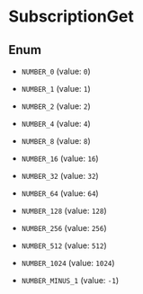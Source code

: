 

# SubscriptionGet

## Enum


* `NUMBER_0` (value: `0`)

* `NUMBER_1` (value: `1`)

* `NUMBER_2` (value: `2`)

* `NUMBER_4` (value: `4`)

* `NUMBER_8` (value: `8`)

* `NUMBER_16` (value: `16`)

* `NUMBER_32` (value: `32`)

* `NUMBER_64` (value: `64`)

* `NUMBER_128` (value: `128`)

* `NUMBER_256` (value: `256`)

* `NUMBER_512` (value: `512`)

* `NUMBER_1024` (value: `1024`)

* `NUMBER_MINUS_1` (value: `-1`)



